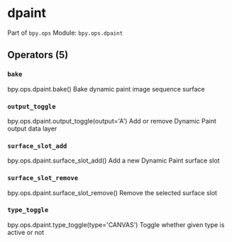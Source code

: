# dpaint

Part of `bpy.ops`
Module: `bpy.ops.dpaint`

## Operators (5)

### `bake`

bpy.ops.dpaint.bake()
Bake dynamic paint image sequence surface

### `output_toggle`

bpy.ops.dpaint.output_toggle(output='A')
Add or remove Dynamic Paint output data layer

### `surface_slot_add`

bpy.ops.dpaint.surface_slot_add()
Add a new Dynamic Paint surface slot

### `surface_slot_remove`

bpy.ops.dpaint.surface_slot_remove()
Remove the selected surface slot

### `type_toggle`

bpy.ops.dpaint.type_toggle(type='CANVAS')
Toggle whether given type is active or not
